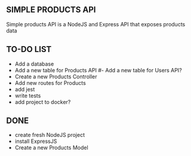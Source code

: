 ## SIMPLE PRODUCTS API
Simple products API is a NodeJS and Express API that exposes products data

## TO-DO LIST

- Add a database
- Add a new table for Products API
#- Add a new table for Users API?
- Create a new Products Controller
- Add new routes for Products
- add jest
- write tests
- add project to docker?

## DONE
 - create fresh NodeJS project
 - install ExpressJS
 - Create a new Products Model
